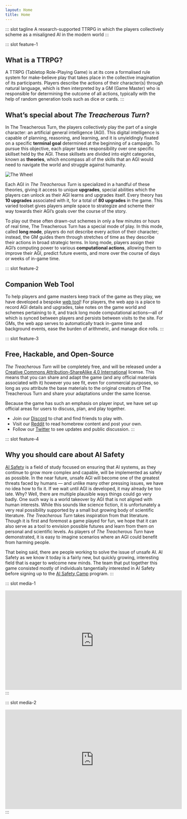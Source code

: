 ```yaml
---
layout: Home
title: Home
---
```


::: slot tagline
A research-supported TTRPG in which the players collectively scheme as a misaligned AI in the modern world
:::

::: slot feature-1
## What is a TTRPG?

A TTRPG (Tabletop Role-Playing Game) is at its core a formalised rule system for make-believe play that takes place in the collective imagination of its participants. Players describe the actions of their character(s) through natural language, which is then interpreted by a GM (Game Master) who is responsible for determining the outcome of all actions, typically with the help of random generation tools such as dice or cards.
:::

## What’s special about *The Treacherous Turn*?

In The Treacherous Turn, the players collectively play the part of a single character: an artificial general intelligence (AGI). This digital intelligence is capable of planning, reasoning, and learning, and it is unyieldingly fixated on a specific **terminal goal** determined at the beginning of a campaign. To pursue this objective, each player takes responsibility over one specific skillset held by the AGI. These skillsets are divided into eight categories, known as **theories**, which encompass all of the skills that an AGI would need to navigate the world and struggle against humanity.

![The Wheel](~@source/wheel.png)

Each AGI in *The Treacherous Turn* is specialized in a handful of these theories, giving it access to unique **upgrades**, special abilities which the players can unlock as their AGI learns and upgrades itself. Every theory has **10 upgrades** associated with it, for a total of **80 upgrades** in the game. This varied toolset gives players ample space to strategize and scheme their way towards their AGI’s goals over the course of the story.

To play out these often drawn-out schemes in only a few minutes or hours of real time, The Treacherous Turn has a special mode of play. In this mode, called **long mode**, players do not describe every action of their character; instead, the GM guides them through stretches of time as they describe their actions in broad strategic terms. In long mode, players assign their AGI’s computing power to various **computational actions**, allowing them to improve their AGI, predict future events, and more over the course of days or weeks of in-game time.

::: slot feature-2
## Companion Web Tool

To help players and game masters keep track of the game as they play, we have developed a bespoke [web tool](/webtool.html)! For players, the web app is a place to record AGI details and upgrades, take notes on the game world and schemes pertaining to it, and track long mode computational actions—all of which is synced between players and persists between visits to the site. For GMs, the web app serves to automatically track in-game time and background events, ease the burden of arithmetic, and manage dice rolls.
:::

::: slot feature-3
## Free, Hackable, and Open-Source

*The Treacherous Turn* will be completely free, and will be released under a [Creative Commons Attribution-ShareAlike 4.0 International](https://creativecommons.org/licenses/by-sa/4.0/) license. This means that you can share and adapt the game (and any official materials associated with it) however you see fit, even for commercial purposes, so long as you attribute the base materials to the original creators of The Treacherous Turn and share your adaptations under the same license.

Because the game has such an emphasis on player input, we have set up official areas for users to discuss, plan, and play together.
- Join our [Discord](https://discord.gg/38QmssfVm4)	to chat and find friends to play with.
- Visit our [Reddit](https://www.reddit.com/r/thetreacherousturn/) to read homebrew content and post your own.
- Follow our [Twitter](https://twitter.com/treacherousturn) to see updates and public discussion.
:::

::: slot feature-4
## Why you should care about AI Safety

[AI Safety](https://www.youtube.com/watch?v=pYXy-A4siMw) is a field of study focused on ensuring that AI systems, as they continue to grow more complex and capable, will be implemented as safely as possible. In the near future, unsafe AGI will become one of the greatest threats faced by humans — and unlike many other pressing issues, we have no idea how to fix it. If we wait until AGI is developed, it may already be too late. Why? Well, there are multiple plausible ways things could go very badly. One such way is a world takeover by AGI that is not aligned with human interests. While this sounds like science fiction, it is unfortunately a very real possibility supported by a small but growing body of scientific literature. *The Treacherous Turn* takes inspiration from that literature. Though it is first and foremost a game played for fun, we hope that it can also serve as a tool to envision possible futures and learn from them on personal and scientific levels. As players of *The Treacherous Turn* have demonstrated, it is easy to imagine scenarios where an AGI could benefit from harming people.

That being said, there are people working to solve the issue of unsafe AI. AI Safety as we know it today is a fairly new, but quickly growing, interesting field that is eager to welcome new minds. The team that put together this game consisted mostly of individuals tangentially interested in AI Safety before signing up to the [AI Safety Camp](https://aisafety.camp/) program.
:::

::: slot media-1
<iframe class="embed-youtube" width="560" height="315" src="https://www.youtube.com/embed/HvfV-RkeLlU" title="YouTube video player" frameborder="0" allow="accelerometer; autoplay; clipboard-write; encrypted-media; gyroscope; picture-in-picture; web-share" allowfullscreen></iframe>
:::

::: slot media-2
<iframe class="embed-youtube" width="560" height="315" src="https://www.youtube.com/embed/IcJ19qVHG2E" title="YouTube video player" frameborder="0" allow="accelerometer; autoplay; clipboard-write; encrypted-media; gyroscope; picture-in-picture; web-share" allowfullscreen></iframe>
:::